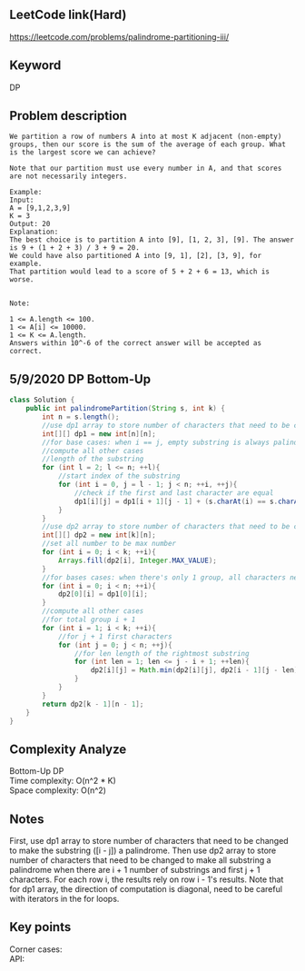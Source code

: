 ## LeetCode link(Hard)
https://leetcode.com/problems/palindrome-partitioning-iii/

## Keyword
DP

## Problem description
```
We partition a row of numbers A into at most K adjacent (non-empty) groups, then our score is the sum of the average of each group. What is the largest score we can achieve?

Note that our partition must use every number in A, and that scores are not necessarily integers.

Example:
Input: 
A = [9,1,2,3,9]
K = 3
Output: 20
Explanation: 
The best choice is to partition A into [9], [1, 2, 3], [9]. The answer is 9 + (1 + 2 + 3) / 3 + 9 = 20.
We could have also partitioned A into [9, 1], [2], [3, 9], for example.
That partition would lead to a score of 5 + 2 + 6 = 13, which is worse.
 

Note:

1 <= A.length <= 100.
1 <= A[i] <= 10000.
1 <= K <= A.length.
Answers within 10^-6 of the correct answer will be accepted as correct.
```


## 5/9/2020 DP Bottom-Up

```java
class Solution {
    public int palindromePartition(String s, int k) {
        int n = s.length();
        //use dp1 array to store number of characters that need to be changed to make the substring ([i - j]) a palindrome
        int[][] dp1 = new int[n][n];
        //for base cases: when i == j, empty substring is always palindrome; when i + 1 == j, 1 single character is always palindrome
        //compute all other cases
        //length of the substring
        for (int l = 2; l <= n; ++l){
            //start index of the substring
            for (int i = 0, j = l - 1; j < n; ++i, ++j){
                //check if the first and last character are equal
                dp1[i][j] = dp1[i + 1][j - 1] + (s.charAt(i) == s.charAt(j) ? 0 : 1);
            }
        }
        //use dp2 array to store number of characters that need to be changed to make all substring a palindrome when there are i + 1 substrings and j + 1 characters
        int[][] dp2 = new int[k][n];
        //set all number to be max number
        for (int i = 0; i < k; ++i){
            Arrays.fill(dp2[i], Integer.MAX_VALUE);
        }
        //for bases cases: when there's only 1 group, all characters need to be treated as a single substring
        for (int i = 0; i < n; ++i){
            dp2[0][i] = dp1[0][i];
        }
        //compute all other cases
        //for total group i + 1
        for (int i = 1; i < k; ++i){
            //for j + 1 first characters
            for (int j = 0; j < n; ++j){
                //for len length of the rightmost substring
                for (int len = 1; len <= j - i + 1; ++len){
                    dp2[i][j] = Math.min(dp2[i][j], dp2[i - 1][j - len] + dp1[j - len + 1][j]);
                }
            }
        }
        return dp2[k - 1][n - 1];
    }
}
```

## Complexity Analyze
Bottom-Up DP\
Time complexity: O(n^2 * K)\
Space complexity: O(n^2)

## Notes
First, use dp1 array to store number of characters that need to be changed to make the substring ([i - j]) a palindrome. Then use dp2 array to store number of characters that need to be changed to make all substring a palindrome when there are i + 1 number of substrings and first j + 1 characters. For each row i, the results rely on row i - 1's results. Note that for dp1 array, the direction of computation is diagonal, need to be careful with iterators in the for loops.

## Key points
Corner cases: \
API:
